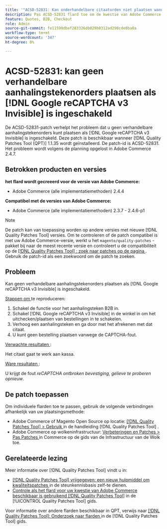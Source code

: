 ```yaml
---
title: '"ACSD-52831: Kan onderhandelbare citaatorden niet plaatsen wanneer  [!DNL Google reCAPTCHA v3 Invisible]  toegelaten'''
description: Pas ACSD-52831 flard toe om de kwestie van Adobe Commerce te bevestigen waar u geen verhandelbare citaatorden kunt plaatsen wanneer  [!DNL Google reCAPTCHA v3 Invisible]  wordt toegelaten.
feature: Quotes, B2B, Checkout
role: Admin
source-git-commit: fe11599dbef283326db029b0312ad290cde0ba0a
workflow-type: tm+mt
source-wordcount: '347'
ht-degree: 0%

---
```


# ACSD-52831: kan geen verhandelbare aanhalingstekenorders plaatsen als [!DNL Google reCAPTCHA v3 Invisible] is ingeschakeld

De ACSD-52831-patch verhelpt het probleem dat u geen verhandelbare aanhalingstekenorders kunt plaatsen als [!DNL Google reCAPTCHA v3 Invisible] is ingeschakeld. Deze patch is beschikbaar wanneer [!DNL Quality Patches Tool (QPT)] 1.1.35 wordt geïnstalleerd. De patch-id is ACSD-52831. Het probleem wordt volgens de planning opgelost in Adobe Commerce 2.4.7.

## Betrokken producten en versies

**het flard wordt gecreeerd voor de versie van Adobe Commerce:**

* Adobe Commerce (alle implementatiemethoden) 2.4.4

**Compatibel met de versies van Adobe Commerce:**

* Adobe Commerce (alle implementatiemethoden) 2.3.7 - 2.4.6-p1

>[!NOTE]
>
>De patch kan van toepassing worden op andere versies met nieuwe [!DNL Quality Patches Tool] versies. Om te controleren of de patch compatibel is met uw Adobe Commerce-versie, werkt u het `magento/quality-patches` -pakket bij naar de meest recente versie en controleert u de compatibiliteit op de [[!DNL Quality Patches Tool] : zoek naar patches op de pagina ](https://experienceleague.adobe.com/tools/commerce-quality-patches/index.html) . Gebruik de patch-id als een zoekwoord om de patch te zoeken.

## Probleem

Kan geen verhandelbare aanhalingstekenorders plaatsen als [!DNL Google reCAPTCHA v3 Invisible] is ingeschakeld.

<u> Stappen om </u> te reproduceren:

1. Schakel de functie voor het aanhalingsteken B2B in.
1. Schakel [!DNL Google reCAPTCHA v3 Invisible] in de winkel in om het uitchecken/plaatsen van bestellingen in te schakelen.
1. Verhoog een aanhalingsteken en ga door met het afrekenen met dat citaat.
1. U kunt geen bestelling plaatsen vanwege de CAPTCHA-fout.

<u> Verwachte resultaten </u>:

Het citaat gaat te werk aan kassa.

<u> Ware resultaten </u>:

U krijgt de fout *reCAPTCHA ontbroken bevestiging, gelieve te proberen opnieuw*.

## De patch toepassen

Om individuele flarden toe te passen, gebruik de volgende verbindingen afhankelijk van uw plaatsingsmethode:

* Adobe Commerce of Magento Open Source op locatie: [[!DNL Quality Patches Tool]  > Gebruik ](/help/tools/quality-patches-tool/usage.md) in de handleiding [!DNL Quality Patches Tool] .
* Adobe Commerce op wolkeninfrastructuur: [ Verbeteringen en Patches > Pas Patches ](https://experienceleague.adobe.com/docs/commerce-cloud-service/user-guide/develop/upgrade/apply-patches.html) in Commerce op de gids van de Infrastructuur van de Wolk toe.

## Gerelateerde lezing

Meer informatie over [!DNL Quality Patches Tool] vindt u in:

* [[!DNL Quality Patches Tool]  vrijgegeven: een nieuw hulpmiddel om kwaliteitspatches ](https://experienceleague.adobe.com/en/docs/commerce-knowledge-base/kb/announcements/commerce-announcements/magento-quality-patches-released-new-tool-to-self-serve-quality-patches) in de steunkennisbasis zelf-te dienen.
* [ Controle als het flard voor uw kwestie van Adobe Commerce beschikbaar is gebruikend  [!DNL Quality Patches Tool]](/help/tools/quality-patches-tool/patches-available-in-qpt/check-patch-for-magento-issue-with-magento-quality-patches.md) in de [!UICONTROL Quality Patches Tool] gids.


Voor informatie over andere flarden beschikbaar in QPT, verwijs naar [[!DNL Quality Patches Tool]: Onderzoek naar flarden ](https://experienceleague.adobe.com/tools/commerce-quality-patches/index.html) in de [!DNL Quality Patches Tool] gids.
